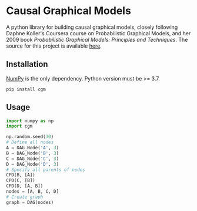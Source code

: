 # Causal Graphical Models

A python library for building causal graphical models, closely following Daphne 
Koller's Coursera course on Probabilistic Graphical Models, and her 2009 book 
_Probabilistic Graphical Models: Principles and Techniques_. 
The source for this project is available [here][src].

## Installation
[NumPy][numpy] is the only dependency. Python version must be >= 3.7. 

    pip install cgm

## Usage

```python
import numpy as np
import cgm

np.random.seed(30)
# Define all nodes
A = DAG_Node('A', 3)
B = DAG_Node('B', 3)
C = DAG_Node('C', 3)
D = DAG_Node('D', 3)
# Specify all parents of nodes
CPD(B, [A])
CPD(C, [B])
CPD(D, [A, B])
nodes = [A, B, C, D]
# Create graph
graph = DAG(nodes)
```

[src]: https://github.com/kyleellefsen/cgm
[numpy]: https://numpy.org/